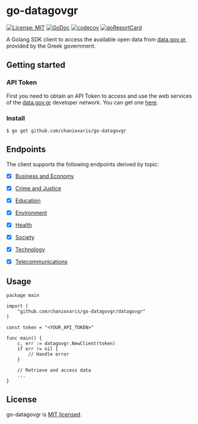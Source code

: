 # go-datagovgr

[![License: MIT](https://img.shields.io/badge/License-MIT-yellow.svg)](https://raw.githubusercontent.com/chanioxaris/go-datagovgr/master/LICENSE)
[![GoDoc](https://godoc.org/github.com/chanioxaris/go-opap?status.svg)](https://pkg.go.dev/github.com/chanioxaris/go-datagovgr)
[![codecov](https://codecov.io/gh/chanioxaris/go-datagovgr/branch/master/graph/badge.svg?token=CZKBOS132N)](https://codecov.io/gh/chanioxaris/go-datagovgr)
[![goReportCard](https://goreportcard.com/badge/github.com/chanioxaris/go-opap)](https://goreportcard.com/report/github.com/chanioxaris/go-datagovgr)

A Golang SDK client to access the available open data from [data.gov.gr](https://www.data.gov.gr/), 
provided by the Greek government.

## Getting started

### API Token

First you need to obtain an API Token to access and use the web services of the [data.gov.gr](https://www.data.gov.gr/) developer network. 
You can get one [here](https://www.data.gov.gr/token/).

### Install
`$ go get github.com/chanioxaris/go-datagovgr`

## Endpoints

The client supports the following endpoints derived by topic:
- [x] [Business and Economy](https://pkg.go.dev/github.com/chanioxaris/go-datagovgr/api#BusinessEconomy)
- [x] [Crime and Justice](https://pkg.go.dev/github.com/chanioxaris/go-datagovgr/api#CrimeJustice)
- [x] [Education](https://pkg.go.dev/github.com/chanioxaris/go-datagovgr/api#Education)
- [x] [Environment](https://pkg.go.dev/github.com/chanioxaris/go-datagovgr/api#Environment)
- [x] [Health](https://pkg.go.dev/github.com/chanioxaris/go-datagovgr/api#Health)
- [x] [Society](https://pkg.go.dev/github.com/chanioxaris/go-datagovgr/api#Society)
- [x] [Technology](https://pkg.go.dev/github.com/chanioxaris/go-datagovgr/api#Technology)
- [x] [Telecommunications](https://pkg.go.dev/github.com/chanioxaris/go-datagovgr/api#Telcos)


## Usage
```golang
package main

import (
	"github.com/chanioxaris/go-datagovgr/datagovgr"
)

const token = "<YOUR_API_TOKEN>"

func main() {
	c, err := datagovgr.NewClient(token)
	if err != nil {
		// Handle error
	}
	
	// Retrieve and access data
	...
}
```

## License

go-datagovgr is [MIT licensed](LICENSE).